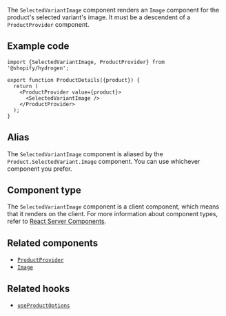 <!-- This file is generated from source code in the Shopify/hydrogen repo. Edit the files in /packages/hydrogen/src/components/SelectedVariantImage and run 'yarn generate-docs' at the root of this repo. For more information, refer to https://github.com/Shopify/shopify-dev/blob/main/content/internal/operations/hydrogen-reference-docs.md. -->

The `SelectedVariantImage` component renders an `Image` component for the product's selected variant's image.
It must be a descendent of a `ProductProvider` component.

## Example code

```tsx
import {SelectedVariantImage, ProductProvider} from '@shopify/hydrogen';

export function ProductDetails({product}) {
  return (
    <ProductProvider value={product}>
      <SelectedVariantImage />
    </ProductProvider>
  );
}
```

## Alias

The `SelectedVariantImage` component is aliased by the `Product.SelectedVariant.Image` component. You can use whichever component you prefer.

## Component type

The `SelectedVariantImage` component is a client component, which means that it renders on the client. For more information about component types, refer to [React Server Components](/custom-storefronts/hydrogen/framework/react-server-components).

## Related components

- [`ProductProvider`](/api/hydrogen/components/product-variant/productprovider)
- [`Image`](/api/hydrogen/components/primitive/image)

## Related hooks

- [`useProductOptions`](/api/hydrogen/hooks/product-variant/useproductoptions)
